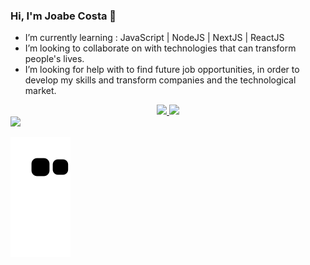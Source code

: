 ### Hi, I'm Joabe Costa 👋

- I’m currently learning : JavaScript | NodeJS | NextJS | ReactJS
- I’m looking to collaborate on with technologies that can transform people's lives.
- I’m looking for help with to find future job opportunities, in order to develop my skills and transform companies and the technological market.





<div align="center">
  <a href="https://github.com/joabesued">
  <img height="160em" src="https://github-readme-stats.vercel.app/api?username=joabesued&show_icons=true&theme=dark&include_all_commits=true&count_private=true"/>
  <img height="160em" src="https://github-readme-stats.vercel.app/api/top-langs/?username=joabesued&layout=compact&langs_count=7&theme=dark"/>
</div>

  <div> 
  <a href="https://www.linkedin.com/in/joabe-costa-040a53211/" target="_blank"><img src="https://img.shields.io/badge/-LinkedIn-%230077B5?style=for-the-badge&logo=linkedin&logoColor=white" target="_blank"></a> 
 
  ![Snake animation](https://github.com/rafaballerini/rafaballerini/blob/output/github-contribution-grid-snake.svg)
 
</div>
